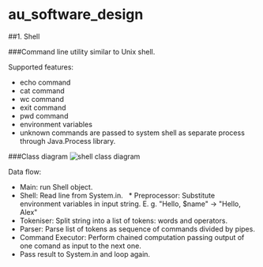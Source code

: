 # au_software_design

##1. Shell

###Command line utility similar to Unix shell.

Supported features:

* echo command
* cat command
* wc command
* exit command
* pwd command
* environment variables 
* unknown commands are passed to system shell as separate process through Java.Process library.

###Class diagram
![shell class diagram](https://www.gliffy.com/go/share/image/smx5dub0j39jxied850w.png?utm_medium=live-embed&utm_source=custom)

  Data flow:
  * Main: run Shell object.
  * Shell: Read line from System.in.
   * Preprocessor: Substitute environment variables in input string. E. g. "Hello, $name" -> "Hello, Alex"
   * Tokeniser: Split string into a list of tokens: words and operators.
   * Parser: Parse list of tokens as sequence of commands divided by pipes.
   * Command Executor: Perform chained computation passing output of one comand as input to the next one.
   * Pass result to System.in and loop again.
